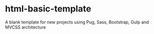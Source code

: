 # html-basic-template
A blank template for new projects using Pug, Sass, Bootstrap, Gulp and MVCSS  architecture
